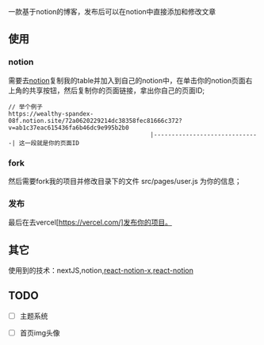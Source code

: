 一款基于notion的博客，发布后可以在notion中直接添加和修改文章

## 使用

### notion
需要去[notion](https://wealthy-spandex-08f.notion.site/72a0620229214dc38358fec81666c372?v=ab1c37eac615436fa6b46dc9e995b2b0)复制我的table并加入到自己的notion中，在单击你的notion页面右上角的共享按钮，然后复制你的页面链接，拿出你自己的页面ID;
```
// 举个例子
https://wealthy-spandex-08f.notion.site/72a0620229214dc38358fec81666c372?v=ab1c37eac615436fa6b46dc9e995b2b0
                                        |------------------------------| 这一段就是你的页面ID
```
### fork
然后需要fork我的项目并修改目录下的文件 src/pages/user.js 为你的信息；


### 发布
最后在去vercel[https://vercel.com/]发布你的项目。

## 其它
使用到的技术：nextJS,notion,[react-notion-x](https://github.com/NotionX/react-notion-x),[react-notion](https://github.com/splitbee/react-notion)

## TODO

- [ ] 主题系统

- [ ] 首页img头像
